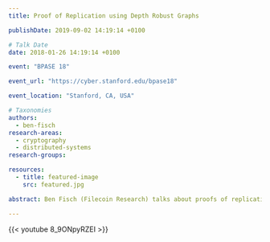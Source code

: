 ```yaml
---
title: Proof of Replication using Depth Robust Graphs

publishDate: 2019-09-02 14:19:14 +0100

# Talk Date
date: 2018-01-26 14:19:14 +0100

event: "BPASE 18"

event_url: "https://cyber.stanford.edu/bpase18"

event_location: "Stanford, CA, USA"

# Taxonomies
authors:
  - ben-fisch
research-areas:
  - cryptography
  - distributed-systems
research-groups:

resources:
  - title: featured-image
    src: featured.jpg

abstract: Ben Fisch (Filecoin Research) talks about proofs of replication using DRGs at BPASE 18.

---
```

{{< youtube  8_9ONpyRZEI >}}

